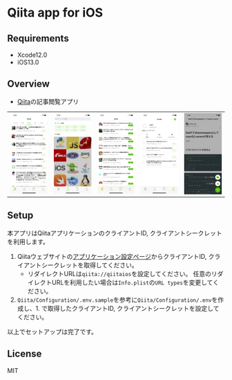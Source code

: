 # Qiita app for iOS
## Requirements
- Xcode12.0
- iOS13.0

## Overview
- [Qiita](https://qiita.com/)の記事閲覧アプリ

|  |  |  |  |  |
| ------ | ------ | ------ | ------ | ------ |
| ![](Image/image1.png) | ![](Image/image2.png) | ![](Image/image3.png) | ![](Image/image4.png) | ![](Image/image5.png) |

## Setup

本アプリはQiitaアプリケーションのクライアントID, クライアントシークレットを利用します。

1. Qiitaウェブサイトの[アプリケーション設定ページ](https://qiita.com/settings/applications)からクライアントID, クライアントシークレットを取得してください。
    - リダイレクトURLは`qiita://qiitaios`を設定してください。 任意のリダイレクトURLを利用したい場合は`Info.plist`の`URL types`を変更してください。
1. `Qiita/Configuration/.env.sample`を参考に`Qiita/Configuration/.env`を作成し、1. で取得したクライアントID, クライアントシークレットを設定してください。

以上でセットアップは完了です。

## License
MIT 
